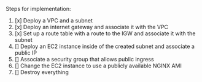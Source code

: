 Steps for implementation:

1. [x] Deploy a VPC and a subnet
2. [x] Deploy an internet gateway and associate it with the VPC
3. [x] Set up a route table with a route to the IGW and associate it with the subnet
4. [] Deploy an EC2 instance inside of the created subnet and associate a public IP
5. [] Associate a security group that allows public ingress
6. [] Change the EC2 instance to use a publicly available NGINX AMI
7. [] Destroy everything
